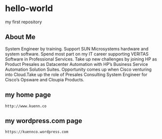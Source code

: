 # hello-world

my first repository

## About Me

System Engineer by training. Support SUN Microsystems hardware and system software.
Spend most part on my IT career supporting VERITAS Software in Professional Services.
Take up new challenges by joining HP as Product Presales as Datacenter Automation with HP’s Business Service Automation Solution Suites.
Opportunity comes up when Cisco venturing into Cloud.Take up the role of Presales Consulting System Engineer for Cisco’s Opsware and Cloupia Products.

## my home page
    
	http://www.kuenn.co
	
## my wordpress.com page

    https://kuennco.wordpress.com
	
	
	